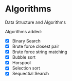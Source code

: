 # Algorithms
Data Structure and Algorithms

Algorithms added: 
- [x] Binary Search
- [x] Brute force closest pair
- [x] Brute force string matching
- [x] Bubble sort
- [x] Horspool
- [x] Selection sort
- [x] Sequectial Search
